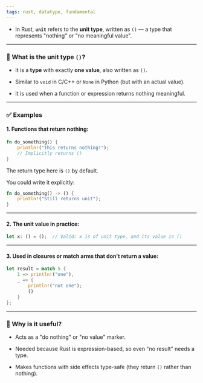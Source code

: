 ```yaml
---
tags: rust, datatype, fundamental
---
```


- In Rust, **`unit`** refers to the **unit type**, written as `()` — a type that represents "nothing" or "no meaningful value".

---

### 🧱 What is the unit type `()`?

- It is a **type** with exactly **one value**, also written as `()`.
    
- Similar to `void` in C/C++ or `None` in Python (but with an actual value).
    
- It is used when a function or expression returns nothing meaningful.
    

---

### ✅ Examples

#### 1. **Functions that return nothing:**

```rust
fn do_something() {
    println!("This returns nothing!");
    // Implicitly returns ()
}
```

The return type here is `()` by default.

You could write it explicitly:

```rust
fn do_something() -> () {
    println!("Still returns unit");
}
```

---

#### 2. **The unit value in practice:**

```rust
let x: () = ();  // Valid: x is of unit type, and its value is ()
```

---

#### 3. **Used in closures or match arms that don't return a value:**

```rust
let result = match 5 {
    1 => println!("one"),
    _ => {
        println!("not one");
        ()
    }
};
```

---

### 🧠 Why is it useful?

- Acts as a "do nothing" or "no value" marker.
    
- Needed because Rust is expression-based, so even "no result" needs a type.
    
- Makes functions with side effects type-safe (they return `()` rather than nothing).
    
